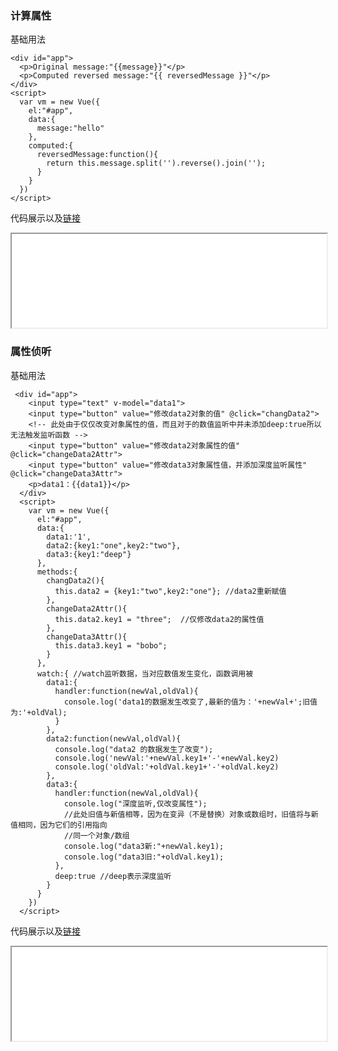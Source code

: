 ### 计算属性
基础用法
```
<div id="app">
  <p>Original message:"{{message}}"</p>
  <p>Computed reversed message:"{{ reversedMessage }}"</p>
</div>
<script>
  var vm = new Vue({
    el:"#app",
    data:{
      message:"hello"
    },
    computed:{
      reversedMessage:function(){
        return this.message.split('').reverse().join('');
      }
    }
  })
</script>
```

代码展示以及[链接](https://ybonest.github.io/vue-note/html/computed.html)
<iframe style="overflow:hidden;height:150px;width:100%" class="yboflag" src="html/computed.html"></iframe>

### 属性侦听
基础用法
```
 <div id="app">
    <input type="text" v-model="data1">
    <input type="button" value="修改data2对象的值" @click="changData2">
    <!-- 此处由于仅仅改变对象属性的值，而且对于的数值监听中并未添加deep:true所以无法触发监听函数 -->
    <input type="button" value="修改data2对象属性的值" @click="changeData2Attr">  
    <input type="button" value="修改data3对象属性值，并添加深度监听属性" @click="changeData3Attr">
    <p>data1：{{data1}}</p>
  </div>
  <script>
    var vm = new Vue({
      el:"#app",
      data:{
        data1:'1',
        data2:{key1:"one",key2:"two"},
        data3:{key1:"deep"}
      },
      methods:{
        changData2(){
          this.data2 = {key1:"two",key2:"one"}; //data2重新赋值
        },
        changeData2Attr(){
          this.data2.key1 = "three";  //仅修改data2的属性值
        },
        changeData3Attr(){
          this.data3.key1 = "bobo";
        }
      },
      watch:{ //watch监听数据，当对应数值发生变化，函数调用被
        data1:{
          handler:function(newVal,oldVal){
            console.log('data1的数据发生改变了,最新的值为：'+newVal+';旧值为:'+oldVal);
          }
        },
        data2:function(newVal,oldVal){
          console.log("data2 的数据发生了改变");
          console.log('newVal:'+newVal.key1+'-'+newVal.key2)
          console.log('oldVal:'+oldVal.key1+'-'+oldVal.key2)
        },
        data3:{
          handler:function(newVal,oldVal){
            console.log("深度监听,仅改变属性");
            //此处旧值与新值相等，因为在变异（不是替换）对象或数组时，旧值将与新值相同，因为它们的引用指向
            //同一个对象/数组
            console.log("data3新:"+newVal.key1);
            console.log("data3旧:"+oldVal.key1);
          },
          deep:true //deep表示深度监听
        }
      }
    })
  </script>
```

代码展示以及[链接](https://ybonest.github.io/vue-note/html/watch1.html)
<iframe style="overflow:hidden;height:150px;width:100%" class="yboflag" src="html/watch1.html"></iframe>
